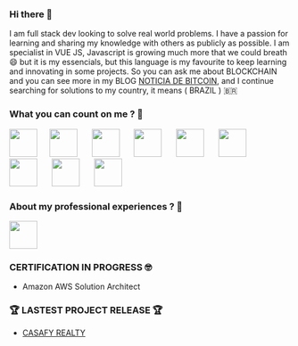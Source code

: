 ### Hi there 👋

I am full stack dev looking to solve real world problems. I have a passion for learning and sharing my knowledge with others as publicly as possible.
I am specialist in VUE JS, Javascript is growing much more that we could breath 😄 but it is my essencials, but this language is my favourite to keep learning and innovating in some projects. So you can ask me about BLOCKCHAIN and you can see more in my BLOG [NOTICIA DE BITCOIN](https://noticiadebitcoin.blogspot.com), and I continue searching for solutions to my country, it means ( BRAZIL ) 🇧🇷


### What you can count on me ? 👋

<img src="https://cdn.worldvectorlogo.com/logos/vue-9.svg" style="padding-right: 10px;" width="50"/>&nbsp;&nbsp; <img src="https://cdn.worldvectorlogo.com/logos/php-1.svg" style="padding-right: 10px;" width="50"/> &nbsp;&nbsp;
<img src="https://cdn.worldvectorlogo.com/logos/logo-javascript.svg" style="padding-right: 10px;" width="50"/> &nbsp;&nbsp;
<img src="https://cdn.worldvectorlogo.com/logos/aws-2.svg" style="padding-right: 10px;" width="50"/> &nbsp;&nbsp;
<img src="https://cdn.worldvectorlogo.com/logos/google-cloud-1.svg" style="padding-right: 10px;" width="50"/> &nbsp;&nbsp;
<img src="https://cdn.worldvectorlogo.com/logos/nodejs.svg" style="padding-right: 10px;" width="50"/> &nbsp;&nbsp;
<img src="https://cdn.worldvectorlogo.com/logos/mysql-5.svg" style="padding-right: 10px;" width="50"/> &nbsp;&nbsp;
<img src="https://cdn.worldvectorlogo.com/logos/flutter-logo.svg" style="padding-right: 10px;" width="50"/> &nbsp;&nbsp;
<img src="https://cdn.worldvectorlogo.com/logos/wordpress-blue.svg" style="padding-right: 10px;" width="50"/> &nbsp;&nbsp;

### About my professional experiences ? 👋

[<img src="https://cdn.worldvectorlogo.com/logos/linkedin-icon-2.svg" width="50" />](https://www.linkedin.com/in/jhony-souza-7986b843/)

###  CERTIFICATION IN PROGRESS 🤓

- Amazon AWS Solution Architect

### 🏆 LASTEST PROJECT RELEASE 🏆

- [CASAFY REALTY](https://casafy.com.br/)
